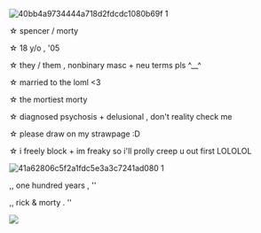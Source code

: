![40bb4a9734444a718d2fdcdc1080b69f 1](https://github.com/user-attachments/assets/1d1b9729-942f-492e-8f98-772ec4d21dea)

☆ spencer / morty

☆ 18 y/o , '05

☆ they / them , nonbinary masc + neu terms pls ^__^

☆ married to the loml <3

☆ the mortiest morty

☆ diagnosed psychosis + delusional , don't reality check me

☆ please draw on my strawpage :D

☆ i freely block + im freaky so i'll prolly creep u out first LOLOLOL

![41a62806c5f2a1fdc5e3a3c7241ad080 1](https://github.com/user-attachments/assets/650173db-93db-4699-bf62-92d52bb23f5e)

,, one hundred years , ''

,, rick & morty . ''

 ![](https://komarev.com/ghpvc/?username=bedroom-community&style=flat-square)
